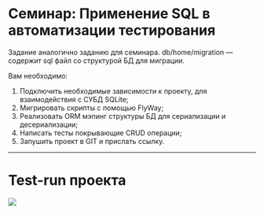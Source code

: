 # Семинар: Применение SQL в автоматизации тестирования

Задание аналогично заданию для семинара. 
db/home/migration — содержит sql файл со структурой БД для миграции.

Вам необходимо:
1. Подключить необходимые зависимости к проекту, для взаимодействия с СУБД SQLite;
2. Мигрировать скрипты с помощью FlyWay;
3. Реализовать ORM мэпинг структуры БД для сериализации и десериализации;
4. Написать тесты покрывающие CRUD операции;
5. Запушить проект в GIT и прислать ссылку.


----------------------------------------------------------------------------
# Test-run проекта
![](Homework4.png)
